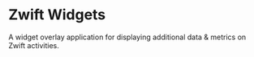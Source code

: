 # Zwift Widgets

A widget overlay application for displaying additional data & metrics on Zwift activities.
